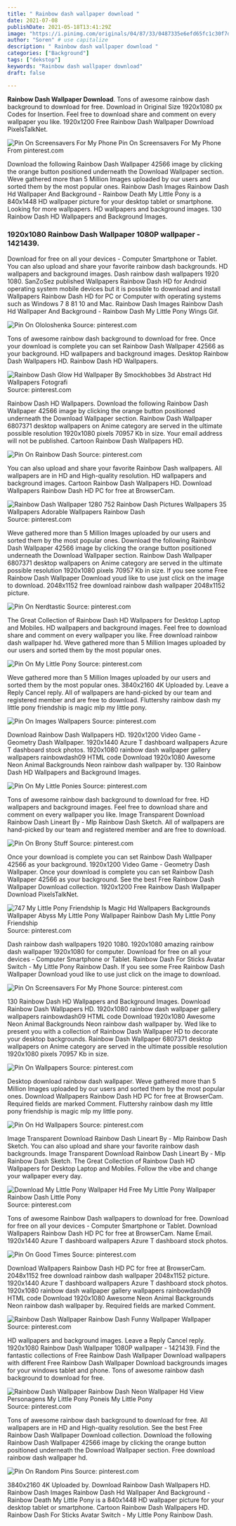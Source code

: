 ```yaml
---
title: " Rainbow dash wallpaper download "
date: 2021-07-08
publishDate: 2021-05-18T13:41:29Z
image: "https://i.pinimg.com/originals/04/87/33/0487335e6efd65fc1c30f7d0612dbcb2.jpg"
author: "Soren" # use capitalize
description: " Rainbow dash wallpaper download "
categories: ["Background"]
tags: ["dekstop"]
keywords: "Rainbow dash wallpaper download"
draft: false

---
```



**Rainbow Dash Wallpaper Download**. Tons of awesome rainbow dash background to download for free. Download in Original Size 1920x1080 px Codes for Insertion. Feel free to download share and comment on every wallpaper you like. 1920x1200 Free Rainbow Dash Wallpaper Download PixelsTalkNet.

![Pin On Screensavers For My Phone](https://i.pinimg.com/originals/32/b8/08/32b80803d4cd0b6ddc1c43868b28800c.jpg "Pin On Screensavers For My Phone")
Pin On Screensavers For My Phone From pinterest.com


Download the following Rainbow Dash Wallpaper 42566 image by clicking the orange button positioned underneath the Download Wallpaper section. Weve gathered more than 5 Million Images uploaded by our users and sorted them by the most popular ones. Rainbow Dash Images Rainbow Dash Hd Wallpaper And Background - Rainbow Death My Little Pony is a 840x1448 HD wallpaper picture for your desktop tablet or smartphone. Looking for more wallpapers. HD wallpapers and background images. 130 Rainbow Dash HD Wallpapers and Background Images.

### 1920x1080 Rainbow Dash Wallpaper 1080P wallpaper - 1421439.

Download for free on all your devices - Computer Smartphone or Tablet. You can also upload and share your favorite rainbow dash backgrounds. HD wallpapers and background images. Dash rainbow dash wallpapers 1920 1080. SanZoSez published Wallpapers Rainbow Dash HD for Android operating system mobile devices but it is possible to download and install Wallpapers Rainbow Dash HD for PC or Computer with operating systems such as Windows 7 8 81 10 and Mac. Rainbow Dash Images Rainbow Dash Hd Wallpaper And Background - Rainbow Dash My Little Pony Wings Gif.


![Pin On Ololoshenka](https://i.pinimg.com/originals/05/e0/0c/05e00ca79aca03f712ae4a697e86d5e7.png "Pin On Ololoshenka")
Source: pinterest.com

Tons of awesome rainbow dash background to download for free. Once your download is complete you can set Rainbow Dash Wallpaper 42566 as your background. HD wallpapers and background images. Desktop Rainbow Dash Wallpapers HD. Rainbow Dash HD Wallpapers.

![Rainbow Dash Glow Hd Wallpaper By Smockhobbes 3d Abstract Hd Wallpapers Fotografi](https://i.pinimg.com/originals/ad/19/52/ad19529cc8703c9b4c561d803e0357be.jpg "Rainbow Dash Glow Hd Wallpaper By Smockhobbes 3d Abstract Hd Wallpapers Fotografi")
Source: pinterest.com

Rainbow Dash HD Wallpapers. Download the following Rainbow Dash Wallpaper 42566 image by clicking the orange button positioned underneath the Download Wallpaper section. Rainbow Dash Wallpaper 6807371 desktop wallpapers on Anime category are served in the ultimate possible resolution 1920x1080 pixels 70957 Kb in size. Your email address will not be published. Cartoon Rainbow Dash Wallpapers HD.

![Pin On Rainbow Dash](https://i.pinimg.com/originals/dd/a6/18/dda61879919f9e33ddcba1cc6192b2af.jpg "Pin On Rainbow Dash")
Source: pinterest.com

You can also upload and share your favorite Rainbow Dash wallpapers. All wallpapers are in HD and High-quality resolution. HD wallpapers and background images. Cartoon Rainbow Dash Wallpapers HD. Download Wallpapers Rainbow Dash HD PC for free at BrowserCam.

![Rainbow Dash Wallpaper 1280 752 Rainbow Dash Pictures Wallpapers 35 Wallpapers Adorable Wallpapers Rainbow Dash](https://i.pinimg.com/originals/6d/d3/d6/6dd3d6026ab9891f930a713f4043a370.jpg "Rainbow Dash Wallpaper 1280 752 Rainbow Dash Pictures Wallpapers 35 Wallpapers Adorable Wallpapers Rainbow Dash")
Source: pinterest.com

Weve gathered more than 5 Million Images uploaded by our users and sorted them by the most popular ones. Download the following Rainbow Dash Wallpaper 42566 image by clicking the orange button positioned underneath the Download Wallpaper section. Rainbow Dash Wallpaper 6807371 desktop wallpapers on Anime category are served in the ultimate possible resolution 1920x1080 pixels 70957 Kb in size. If you see some Free Rainbow Dash Wallpaper Download youd like to use just click on the image to download. 2048x1152 free download rainbow dash wallpaper 2048x1152 picture.

![Pin On Nerdtastic](https://i.pinimg.com/originals/95/10/31/951031649e86f7308ae19a35fc2847b3.png "Pin On Nerdtastic")
Source: pinterest.com

The Great Collection of Rainbow Dash HD Wallpapers for Desktop Laptop and Mobiles. HD wallpapers and background images. Feel free to download share and comment on every wallpaper you like. Free download rainbow dash wallpaper hd. Weve gathered more than 5 Million Images uploaded by our users and sorted them by the most popular ones.

![Pin On My Little Pony](https://i.pinimg.com/originals/dd/6d/d8/dd6dd82324ef83e891a1f38bcf6b35a7.png "Pin On My Little Pony")
Source: pinterest.com

Weve gathered more than 5 Million Images uploaded by our users and sorted them by the most popular ones. 3840x2160 4K Uploaded by. Leave a Reply Cancel reply. All of wallpapers are hand-picked by our team and registered member and are free to download. Fluttershy rainbow dash my little pony friendship is magic mlp my little pony.

![Pin On Images Wallpapers](https://i.pinimg.com/originals/7d/9e/83/7d9e83dc02a71e8eba6ab42f06dd5eee.png "Pin On Images Wallpapers")
Source: pinterest.com

Download Rainbow Dash Wallpapers HD. 1920x1200 Video Game - Geometry Dash Wallpaper. 1920x1440 Azure T dashboard wallpapers Azure T dashboard stock photos. 1920x1080 rainbow dash wallpaper gallery wallpapers rainbowdash09 HTML code Download 1920x1080 Awesome Neon Animal Backgrounds Neon rainbow dash wallpaper by. 130 Rainbow Dash HD Wallpapers and Background Images.

![Pin On My Little Ponies](https://i.pinimg.com/originals/9b/4c/ac/9b4cac2f7c0c093af60d23eff63c2800.jpg "Pin On My Little Ponies")
Source: pinterest.com

Tons of awesome rainbow dash background to download for free. HD wallpapers and background images. Feel free to download share and comment on every wallpaper you like. Image Transparent Download Rainbow Dash Lineart By - Mlp Rainbow Dash Sketch. All of wallpapers are hand-picked by our team and registered member and are free to download.

![Pin On Brony Stuff](https://i.pinimg.com/originals/4f/ba/ff/4fbaff326726d6464aceafc691db3899.jpg "Pin On Brony Stuff")
Source: pinterest.com

Once your download is complete you can set Rainbow Dash Wallpaper 42566 as your background. 1920x1200 Video Game - Geometry Dash Wallpaper. Once your download is complete you can set Rainbow Dash Wallpaper 42566 as your background. See the best Free Rainbow Dash Wallpaper Download collection. 1920x1200 Free Rainbow Dash Wallpaper Download PixelsTalkNet.

![747 My Little Pony Friendship Is Magic Hd Wallpapers Backgrounds Wallpaper Abyss My Little Pony Wallpaper Rainbow Dash My Little Pony Friendship](https://i.pinimg.com/originals/70/50/81/705081fd55b4302bf12d23e0ad58ff5a.png "747 My Little Pony Friendship Is Magic Hd Wallpapers Backgrounds Wallpaper Abyss My Little Pony Wallpaper Rainbow Dash My Little Pony Friendship")
Source: pinterest.com

Dash rainbow dash wallpapers 1920 1080. 1920x1080 amazing rainbow dash wallpaper 1920x1080 for computer. Download for free on all your devices - Computer Smartphone or Tablet. Rainbow Dash For Sticks Avatar Switch - My Little Pony Rainbow Dash. If you see some Free Rainbow Dash Wallpaper Download youd like to use just click on the image to download.

![Pin On Screensavers For My Phone](https://i.pinimg.com/originals/32/b8/08/32b80803d4cd0b6ddc1c43868b28800c.jpg "Pin On Screensavers For My Phone")
Source: pinterest.com

130 Rainbow Dash HD Wallpapers and Background Images. Download Rainbow Dash Wallpapers HD. 1920x1080 rainbow dash wallpaper gallery wallpapers rainbowdash09 HTML code Download 1920x1080 Awesome Neon Animal Backgrounds Neon rainbow dash wallpaper by. Wed like to present you with a collection of Rainbow Dash Wallpaper HD to decorate your desktop backgrounds. Rainbow Dash Wallpaper 6807371 desktop wallpapers on Anime category are served in the ultimate possible resolution 1920x1080 pixels 70957 Kb in size.

![Pin On Wallpapers](https://i.pinimg.com/originals/f2/99/56/f299568220e09040beab305eceb4435d.jpg "Pin On Wallpapers")
Source: pinterest.com

Desktop download rainbow dash wallpaper. Weve gathered more than 5 Million Images uploaded by our users and sorted them by the most popular ones. Download Wallpapers Rainbow Dash HD PC for free at BrowserCam. Required fields are marked Comment. Fluttershy rainbow dash my little pony friendship is magic mlp my little pony.

![Pin On Hd Wallpapers](https://i.pinimg.com/originals/66/45/9b/66459b1417a22ef473a9a13fc4efc912.jpg "Pin On Hd Wallpapers")
Source: pinterest.com

Image Transparent Download Rainbow Dash Lineart By - Mlp Rainbow Dash Sketch. You can also upload and share your favorite rainbow dash backgrounds. Image Transparent Download Rainbow Dash Lineart By - Mlp Rainbow Dash Sketch. The Great Collection of Rainbow Dash HD Wallpapers for Desktop Laptop and Mobiles. Follow the vibe and change your wallpaper every day.

![Download My Little Pony Wallpaper Hd Free My Little Pony Wallpaper Rainbow Dash Little Pony](https://i.pinimg.com/originals/07/a3/5e/07a35e6c1e714f6377aa37a166c2970f.jpg "Download My Little Pony Wallpaper Hd Free My Little Pony Wallpaper Rainbow Dash Little Pony")
Source: pinterest.com

Tons of awesome Rainbow Dash wallpapers to download for free. Download for free on all your devices - Computer Smartphone or Tablet. Download Wallpapers Rainbow Dash HD PC for free at BrowserCam. Name Email. 1920x1440 Azure T dashboard wallpapers Azure T dashboard stock photos.

![Pin On Good Times](https://i.pinimg.com/originals/a4/d3/79/a4d379cf178e4b6936aa757234db1381.png "Pin On Good Times")
Source: pinterest.com

Download Wallpapers Rainbow Dash HD PC for free at BrowserCam. 2048x1152 free download rainbow dash wallpaper 2048x1152 picture. 1920x1440 Azure T dashboard wallpapers Azure T dashboard stock photos. 1920x1080 rainbow dash wallpaper gallery wallpapers rainbowdash09 HTML code Download 1920x1080 Awesome Neon Animal Backgrounds Neon rainbow dash wallpaper by. Required fields are marked Comment.

![Rainbow Dash Wallpaper Rainbow Dash Funny Wallpaper Wallpaper](https://i.pinimg.com/originals/85/cc/c1/85ccc10706cd4deb8cab95897ff0e94e.jpg "Rainbow Dash Wallpaper Rainbow Dash Funny Wallpaper Wallpaper")
Source: pinterest.com

HD wallpapers and background images. Leave a Reply Cancel reply. 1920x1080 Rainbow Dash Wallpaper 1080P wallpaper - 1421439. Find the fantastic collections of Free Rainbow Dash Wallpaper Download wallpapers with different Free Rainbow Dash Wallpaper Download backgrounds images for your windows tablet and phone. Tons of awesome rainbow dash background to download for free.

![Rainbow Dash Wallpaper Rainbow Dash Neon Wallpaper Hd View Personagens My Little Pony Poneis My Little Pony](https://i.pinimg.com/originals/1f/4d/b0/1f4db020c01226f891b94b50a49c2137.png "Rainbow Dash Wallpaper Rainbow Dash Neon Wallpaper Hd View Personagens My Little Pony Poneis My Little Pony")
Source: pinterest.com

Tons of awesome rainbow dash background to download for free. All wallpapers are in HD and High-quality resolution. See the best Free Rainbow Dash Wallpaper Download collection. Download the following Rainbow Dash Wallpaper 42566 image by clicking the orange button positioned underneath the Download Wallpaper section. Free download rainbow dash wallpaper hd.

![Pin On Random Pins](https://i.pinimg.com/originals/04/87/33/0487335e6efd65fc1c30f7d0612dbcb2.jpg "Pin On Random Pins")
Source: pinterest.com

3840x2160 4K Uploaded by. Download Rainbow Dash Wallpapers HD. Rainbow Dash Images Rainbow Dash Hd Wallpaper And Background - Rainbow Death My Little Pony is a 840x1448 HD wallpaper picture for your desktop tablet or smartphone. Cartoon Rainbow Dash Wallpapers HD. Rainbow Dash For Sticks Avatar Switch - My Little Pony Rainbow Dash.

